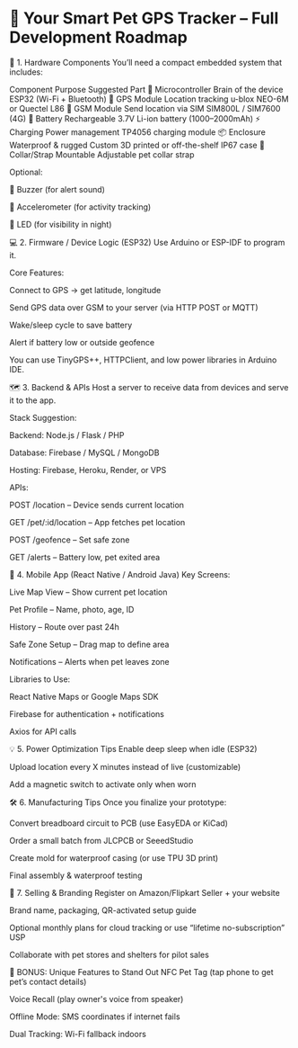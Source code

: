 # 🐶 Your Smart Pet GPS Tracker – Full Development Roadmap
🔧 1. Hardware Components
You’ll need a compact embedded system that includes:

Component	Purpose	Suggested Part
🧠 Microcontroller	Brain of the device	ESP32 (Wi-Fi + Bluetooth)
📍 GPS Module	Location tracking	u-blox NEO-6M or Quectel L86
📶 GSM Module	Send location via SIM	SIM800L / SIM7600 (4G)
🔋 Battery	Rechargeable	3.7V Li-ion battery (1000–2000mAh)
⚡ Charging	Power management	TP4056 charging module
📦 Enclosure	Waterproof & rugged	Custom 3D printed or off-the-shelf IP67 case
🐾 Collar/Strap	Mountable	Adjustable pet collar strap

Optional:

📢 Buzzer (for alert sound)

🧠 Accelerometer (for activity tracking)

🔦 LED (for visibility in night)

💻 2. Firmware / Device Logic (ESP32)
Use Arduino or ESP-IDF to program it.

Core Features:

Connect to GPS → get latitude, longitude

Send GPS data over GSM to your server (via HTTP POST or MQTT)

Wake/sleep cycle to save battery

Alert if battery low or outside geofence

You can use TinyGPS++, HTTPClient, and low power libraries in Arduino IDE.

🗺️ 3. Backend & APIs
Host a server to receive data from devices and serve it to the app.

Stack Suggestion:

Backend: Node.js / Flask / PHP

Database: Firebase / MySQL / MongoDB

Hosting: Firebase, Heroku, Render, or VPS

APIs:

POST /location – Device sends current location

GET /pet/:id/location – App fetches pet location

POST /geofence – Set safe zone

GET /alerts – Battery low, pet exited area

📱 4. Mobile App (React Native / Android Java)
Key Screens:

Live Map View – Show current pet location

Pet Profile – Name, photo, age, ID

History – Route over past 24h

Safe Zone Setup – Drag map to define area

Notifications – Alerts when pet leaves zone

Libraries to Use:

React Native Maps or Google Maps SDK

Firebase for authentication + notifications

Axios for API calls

💡 5. Power Optimization Tips
Enable deep sleep when idle (ESP32)

Upload location every X minutes instead of live (customizable)

Add a magnetic switch to activate only when worn

🛠️ 6. Manufacturing Tips
Once you finalize your prototype:

Convert breadboard circuit to PCB (use EasyEDA or KiCad)

Order a small batch from JLCPCB or SeeedStudio

Create mold for waterproof casing (or use TPU 3D print)

Final assembly & waterproof testing

🛒 7. Selling & Branding
Register on Amazon/Flipkart Seller + your website

Brand name, packaging, QR-activated setup guide

Optional monthly plans for cloud tracking or use “lifetime no-subscription” USP

Collaborate with pet stores and shelters for pilot sales

🎁 BONUS: Unique Features to Stand Out
NFC Pet Tag (tap phone to get pet’s contact details)

Voice Recall (play owner's voice from speaker)

Offline Mode: SMS coordinates if internet fails

Dual Tracking: Wi-Fi fallback indoors


